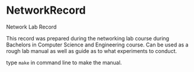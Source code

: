 # NetworkRecord
Network Lab Record

This record was prepared during the networking lab course during Bachelors in Computer Science and Engineering course.
Can be used as a rough lab manual as well as guide as to what experiments to conduct.

type <code>make</code> in command line to make the manual. 
